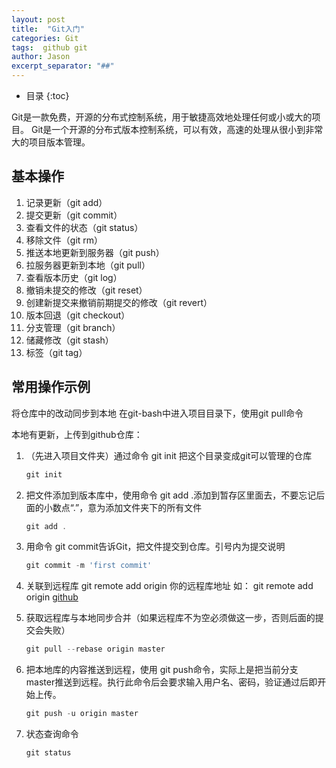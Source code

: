 ```yaml
---
layout: post
title:  "Git入门"
categories: Git
tags:  github git
author: Jason
excerpt_separator: "##"
---
```


* 目录
{:toc}

Git是一款免费，开源的分布式控制系统，用于敏捷高效地处理任何或小或大的项目。
Git是一个开源的分布式版本控制系统，可以有效，高速的处理从很小到非常大的项目版本管理。

## 基本操作

1. 记录更新（git add）
2. 提交更新（git commit）
3. 查看文件的状态（git status）
4. 移除文件（git rm）
5. 推送本地更新到服务器（git push）
6. 拉服务器更新到本地（git pull）
7. 查看版本历史（git log）
8. 撤销未提交的修改（git reset）
9. 创建新提交来撤销前期提交的修改（git revert）
10. 版本回退（git checkout）
11. 分支管理（git branch） 
12. 储藏修改（git stash）
13. 标签（git tag）

## 常用操作示例

将仓库中的改动同步到本地
在git-bash中进入项目目录下，使用git pull命令
 
本地有更新，上传到github仓库：

1. （先进入项目文件夹）通过命令 git init 把这个目录变成git可以管理的仓库

	```js 
	git init 
	```

2. 把文件添加到版本库中，使用命令 git add .添加到暂存区里面去，不要忘记后面的小数点“.”，意为添加文件夹下的所有文件
	
    ```js
	git add .
	```

3. 用命令 git commit告诉Git，把文件提交到仓库。引号内为提交说明

    ```js
	git commit -m 'first commit'
	```

4. 关联到远程库
git remote add origin 你的远程库地址
如：
git remote add origin [github](https://github.com/cade8800/ionic-demo.git)

5. 获取远程库与本地同步合并（如果远程库不为空必须做这一步，否则后面的提交会失败）

	```js
	git pull --rebase origin master
	```

6. 把本地库的内容推送到远程，使用 git push命令，实际上是把当前分支master推送到远程。执行此命令后会要求输入用户名、密码，验证通过后即开始上传。

	```js
	git push -u origin master
	```

7. 状态查询命令

	```js
	git status
	```



